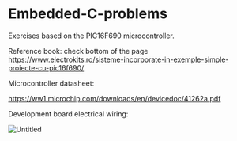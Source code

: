 # Embedded-C-problems

Exercises based on the PIC16F690 microcontroller. 

Reference book: check bottom of the page https://www.electrokits.ro/sisteme-incorporate-in-exemple-simple-proiecte-cu-pic16f690/

Microcontroller datasheet:

https://ww1.microchip.com/downloads/en/devicedoc/41262a.pdf 

Development board electrical wiring:

![Untitled](https://github.com/codrinalisaru/Embedded-C-problems/assets/94629883/d57fa0b1-51c7-4e30-bed9-eb8e8ed80d08)
